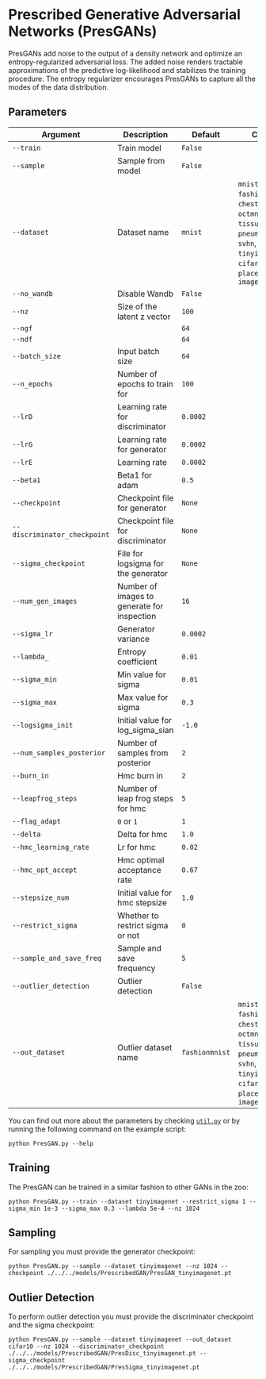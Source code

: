 # Prescribed Generative Adversarial Networks (PresGANs)

PresGANs add noise to the output of a density network and optimize an entropy-regularized adversarial loss. The added noise renders tractable approximations of the predictive log-likelihood and stabilizes the training procedure. The entropy regularizer encourages PresGANs to capture all the modes of the data distribution.

## Parameters

| Argument                  | Description                                        | Default  | Choices                                                                                                  |
|---------------------------|----------------------------------------------------|----------|----------------------------------------------------------------------------------------------------------|
| `--train`                 | Train model                                        | `False`  |                                                                                                          |
| `--sample`                | Sample from model                                  | `False`  |                                                                                                          |
| `--dataset`               | Dataset name                                       | `mnist`  | `mnist`, `cifar10`, `fashionmnist`, `chestmnist`, `octmnist`, `tissuemnist`, `pneumoniamnist`, `svhn`, `tinyimagenet`, `cifar100`, `places365`, `dtd`, `imagenet`            |
| `--no_wandb`              | Disable Wandb                                      | `False`  |                                                                                                                                                                              |
| `--nz`                    | Size of the latent z vector                        | `100`    |                                                                                                          |
| `--ngf`                   |                                                    | `64`     |                                                                                                          |
| `--ndf`                   |                                                    | `64`     |                                                                                                          |
| `--batch_size`            | Input batch size                                   | `64`     |                                                                                                          |
| `--n_epochs`              | Number of epochs to train for                      | `100`    |                                                                                                          |
| `--lrD`                   | Learning rate for discriminator                   | `0.0002` |                                                                                                          |
| `--lrG`                   | Learning rate for generator                       | `0.0002` |                                                                                                          |
| `--lrE`                   | Learning rate                                      | `0.0002` |                                                                                                          |
| `--beta1`                 | Beta1 for adam                                     | `0.5`    |                                                                                                          |
| `--checkpoint`            | Checkpoint file for generator                      | `None`   |                                                                                                          |
| `--discriminator_checkpoint` | Checkpoint file for discriminator                | `None`   |                                                                                                          |
| `--sigma_checkpoint`      | File for logsigma for the generator               | `None`   |                                                                                                          |
| `--num_gen_images`        | Number of images to generate for inspection        | `16`     |                                                                                                          |
| `--sigma_lr`              | Generator variance                                 | `0.0002` |                                                                                                          |
| `--lambda_`               | Entropy coefficient                               | `0.01`   |                                                                                                          |
| `--sigma_min`             | Min value for sigma                               | `0.01`   |                                                                                                          |
| `--sigma_max`             | Max value for sigma                               | `0.3`    |                                                                                                          |
| `--logsigma_init`         | Initial value for log_sigma_sian                  | `-1.0`   |                                                                                                          |
| `--num_samples_posterior` | Number of samples from posterior                  | `2`      |                                                                                                          |
| `--burn_in`               | Hmc burn in                                        | `2`      |                                                                                                          |
| `--leapfrog_steps`        | Number of leap frog steps for hmc                 | `5`      |                                                                                                          |
| `--flag_adapt`            | `0` or `1`                                         | `1`      |                                                                                                          |
| `--delta`                 | Delta for hmc                                      | `1.0`    |                                                                                                          |
| `--hmc_learning_rate`     | Lr for hmc                                         | `0.02`   |                                                                                                          |
| `--hmc_opt_accept`        | Hmc optimal acceptance rate                       | `0.67`   |                                                                                                          |
| `--stepsize_num`          | Initial value for hmc stepsize                    | `1.0`    |                                                                                                          |
| `--restrict_sigma`        | Whether to restrict sigma or not                  | `0`      |                                                                                                          |
| `--sample_and_save_freq`  | Sample and save frequency                         | `5`      |                                                                                                          |
| `--outlier_detection`     | Outlier detection                                  | `False`  |                                                                                                          |
| `--out_dataset`           | Outlier dataset name                              | `fashionmnist` | `mnist`, `cifar10`, `fashionmnist`, `chestmnist`, `octmnist`, `tissuemnist`, `pneumoniamnist`, `svhn`, `tinyimagenet`, `cifar100`, `places365`, `dtd`, `imagenet` |

You can find out more about the parameters by checking [`util.py`](./../src/generativezoo/utils/util.py) or by running the following command on the example script:

    python PresGAN.py --help

## Training

The PresGAN can be trained in a similar fashion to other GANs in the zoo:

    python PresGAN.py --train --dataset tinyimagenet --restrict_sigma 1 --sigma_min 1e-3 --sigma_max 0.3 --lambda 5e-4 --nz 1024

## Sampling

For sampling you must provide the generator checkpoint:

    python PresGAN.py --sample --dataset tinyimagenet --nz 1024 --checkpoint ./../../models/PrescribedGAN/PresGAN_tinyimagenet.pt

## Outlier Detection

To perform outlier detection you must provide the discriminator checkpoint and the sigma checkpoint:

    python PresGAN.py --sample --dataset tinyimagenet --out_dataset cifar10 --nz 1024 --discriminator_checkpoint ./../../models/PrescribedGAN/PresDisc_tinyimagenet.pt --sigma_checkpoint ./../../models/PrescribedGAN/PresSigma_tinyimagenet.pt

